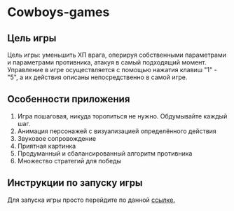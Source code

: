 # Cowboys-games
<h2>Цель игры</h2>
Цель игры: уменьшить ХП врага, оперируя собственными параметрами и параметрами противника, атакуя в самый подходящий момент.<br>
Управление в игре осуществляется с помощью нажатия клавиш "1" - "5", а их действия описаны непосредственно в самой игре.
<h2>Особенности приложения</h2>
<ol>
<li>Игра пошаговая, никуда торопиться не нужно. Обдумывайте каждый шаг.</li>
<li>Анимация персонажей с визуализацией определённого действия</li>
<li>Звуковое сопровождение</li>
<li>Приятная картинка</li>
<li>Продуманный и сбалансированный алгоритм противника</li>
<li>Множество стратегий для победы</li>
</ol>
<h2>Инструкции по запуску игры</h2>
Для запуска игры просто перейдите по данной <a href="https://kereat.github.io/Cowboys-games/">ссылке.</a>
